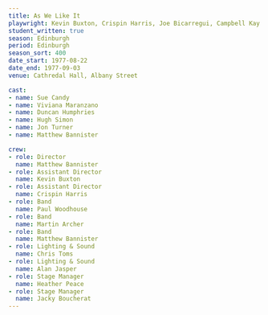 ```yaml
---
title: As We Like It
playwright: Kevin Buxton, Crispin Harris, Joe Bicarregui, Campbell Kay & Mark Hamilton
student_written: true
season: Edinburgh
period: Edinburgh
season_sort: 400
date_start: 1977-08-22
date_end: 1977-09-03
venue: Cathredal Hall, Albany Street

cast:
- name: Sue Candy
- name: Viviana Maranzano
- name: Duncan Humphries
- name: Hugh Simon
- name: Jon Turner
- name: Matthew Bannister

crew:
- role: Director
  name: Matthew Bannister
- role: Assistant Director
  name: Kevin Buxton
- role: Assistant Director
  name: Crispin Harris
- role: Band
  name: Paul Woodhouse
- role: Band
  name: Martin Archer
- role: Band
  name: Matthew Bannister
- role: Lighting & Sound
  name: Chris Toms
- role: Lighting & Sound
  name: Alan Jasper
- role: Stage Manager
  name: Heather Peace
- role: Stage Manager
  name: Jacky Boucherat
---
```


